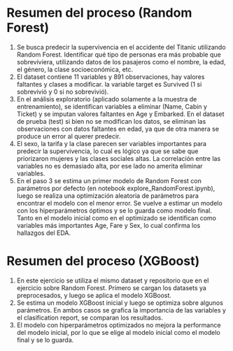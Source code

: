 # Resumen del proceso (Random Forest)

1. Se busca predecir la supervivencia en el accidente del Titanic utilizando Random Forest. Identificar qué tipo de personas era más probable que sobreviviera, utilizando datos de los pasajeros como el nombre, la edad, el género, la clase socioeconómica, etc.
2. El dataset contiene 11 variables y 891 observaciones, hay valores faltantes y clases a modificar. la variable target es Survived (1 si sobrevivió y 0 si no sobrevivió).
3. En el análisis exploratorio (aplicado solamente a la muestra de entrenamiento), se identifican variables a eliminar (Name, Cabin y Ticket) y se imputan valores faltantes en Age y Embarked. En el dataset de prueba (test) si bien no se modifican los datos, se eliminan las observaciones con datos faltantes en edad, ya que de otra manera se produce un error al querer predecir.
4. El sexo, la tarifa y la clase parecen ser variables importantes para predecir la supervivencia, lo cual es lógico ya que se sabe que priorizaron mujeres y las clases sociales altas. La correlación entre las variables no es demasiado alta, por ese lado no amerita eliminar variables.
5. En el paso 3 se estima un primer modelo de Random Forest con parámetros por defecto (en notebook explore_RandomForest.ipynb), luego se realiza una optimización aleatoria de parámetros para encontrar el modelo con el menor error. Se vuelve a estimar un modelo con los hiperparámetros óptimos y se lo guarda como modelo final. Tanto en el modelo inicial como en el optimizado se identifican como variables más importantes Age, Fare y Sex, lo cual confirma los hallazgos del EDA.

# Resumen del proceso (XGBoost)

1. En este ejercicio se utiliza el mismo dataset y repositorio que en el ejercicio sobre Random Forest. Primero se cargan los datasets ya preprocesados, y luego se aplica el modelo XGBoost.
2. Se estima un modelo XGBoost inicial y luego se optimiza sobre algunos parámetros. En ambos casos se grafica la importancia de las variables y el clasification report, se comparan los resultados.
3. El modelo con hiperparámetros optimizados no mejora la performance del modelo inicial, por lo que se elige al modelo inicial como el modelo final y se lo guarda.